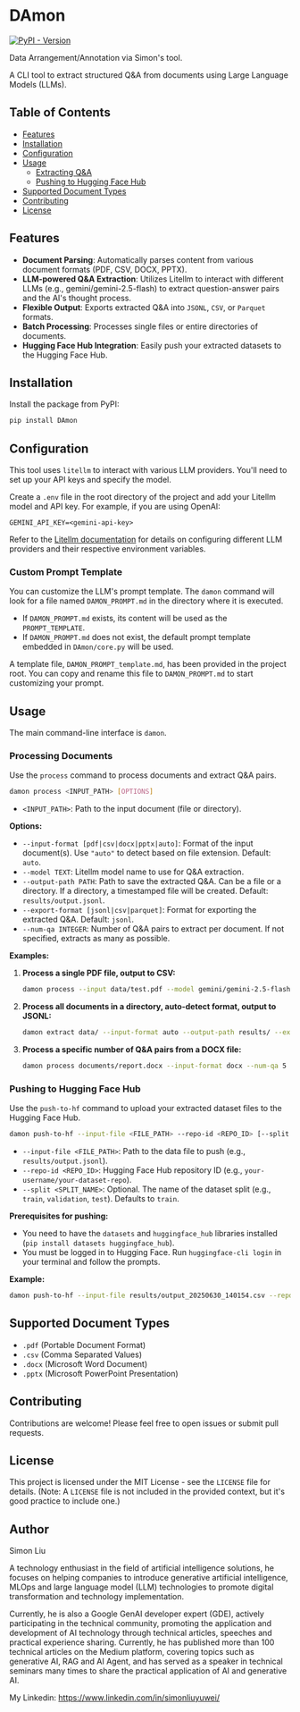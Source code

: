 # DAmon

[![PyPI - Version](https://img.shields.io/pypi/v/DAmon/0.1.2)](https://pypi.org/project/DAmon/0.1.2/)

Data Arrangement/Annotation via Simon's tool.

A CLI tool to extract structured Q&A from documents using Large Language Models (LLMs). 

## Table of Contents

- [Features](#features)
- [Installation](#installation)
- [Configuration](#configuration)
- [Usage](#usage)
  - [Extracting Q&A](#extracting-qa)
  - [Pushing to Hugging Face Hub](#pushing-to-hugging-face-hub)
- [Supported Document Types](#supported-document-types)
- [Contributing](#contributing)
- [License](#license)

## Features

- **Document Parsing**: Automatically parses content from various document formats (PDF, CSV, DOCX, PPTX).
- **LLM-powered Q&A Extraction**: Utilizes Litellm to interact with different LLMs (e.g., gemini/gemini-2.5-flash) to extract question-answer pairs and the AI's thought process.
- **Flexible Output**: Exports extracted Q&A into `JSONL`, `CSV`, or `Parquet` formats.
- **Batch Processing**: Processes single files or entire directories of documents.
- **Hugging Face Hub Integration**: Easily push your extracted datasets to the Hugging Face Hub.

## Installation

Install the package from PyPI:

```bash
pip install DAmon
```

## Configuration

This tool uses `litellm` to interact with various LLM providers. You'll need to set up your API keys and specify the model.

Create a `.env` file in the root directory of the project and add your Litellm model and API key. For example, if you are using OpenAI:

```dotenv
GEMINI_API_KEY=<gemini-api-key>
```

Refer to the [Litellm documentation](https://litellm.ai/docs/providers) for details on configuring different LLM providers and their respective environment variables.

### Custom Prompt Template

You can customize the LLM's prompt template. The `damon` command will look for a file named `DAMON_PROMPT.md` in the directory where it is executed.

- If `DAMON_PROMPT.md` exists, its content will be used as the `PROMPT_TEMPLATE`.
- If `DAMON_PROMPT.md` does not exist, the default prompt template embedded in `DAmon/core.py` will be used.

A template file, `DAMON_PROMPT_template.md`, has been provided in the project root. You can copy and rename this file to `DAMON_PROMPT.md` to start customizing your prompt.

## Usage

The main command-line interface is `damon`.

### Processing Documents

Use the `process` command to process documents and extract Q&A pairs.

```bash
damon process <INPUT_PATH> [OPTIONS]
```

-   `<INPUT_PATH>`: Path to the input document (file or directory).

**Options:**

-   `--input-format [pdf|csv|docx|pptx|auto]`: Format of the input document(s). Use `"auto"` to detect based on file extension. Default: `auto`.
-   `--model TEXT`: Litellm model name to use for Q&A extraction. 
-   `--output-path PATH`: Path to save the extracted Q&A. Can be a file or a directory. If a directory, a timestamped file will be created. Default: `results/output.jsonl`.
-   `--export-format [jsonl|csv|parquet]`: Format for exporting the extracted Q&A. Default: `jsonl`.
-   `--num-qa INTEGER`: Number of Q&A pairs to extract per document. If not specified, extracts as many as possible.

**Examples:**

1.  **Process a single PDF file, output to CSV:**

    ```bash
    damon process --input data/test.pdf --model gemini/gemini-2.5-flash --output results/cyber_output --export csv --num-qa 5
    ```

2.  **Process all documents in a directory, auto-detect format, output to JSONL:**

    ```bash
    damon extract data/ --input-format auto --output-path results/ --export-format jsonl
    ```

3.  **Process a specific number of Q&A pairs from a DOCX file:**

    ```bash
    damon process documents/report.docx --input-format docx --num-qa 5 --output-path results/report_qa.jsonl
    ```

### Pushing to Hugging Face Hub

Use the `push-to-hf` command to upload your extracted dataset files to the Hugging Face Hub.

```bash
damon push-to-hf --input-file <FILE_PATH> --repo-id <REPO_ID> [--split <SPLIT_NAME>]
```

-   `--input-file <FILE_PATH>`: Path to the data file to push (e.g., `results/output.jsonl`).
-   `--repo-id <REPO_ID>`: Hugging Face Hub repository ID (e.g., `your-username/your-dataset-repo`).
-   `--split <SPLIT_NAME>`: Optional. The name of the dataset split (e.g., `train`, `validation`, `test`). Defaults to `train`.

**Prerequisites for pushing:**

-   You need to have the `datasets` and `huggingface_hub` libraries installed (`pip install datasets huggingface_hub`).
-   You must be logged in to Hugging Face. Run `huggingface-cli login` in your terminal and follow the prompts.

**Example:**

```bash
damon push-to-hf --input-file results/output_20250630_140154.csv --repo-id your-username/my-extracted-qa-dataset --split train
```

## Supported Document Types

-   `.pdf` (Portable Document Format)
-   `.csv` (Comma Separated Values)
-   `.docx` (Microsoft Word Document)
-   `.pptx` (Microsoft PowerPoint Presentation)

## Contributing

Contributions are welcome! Please feel free to open issues or submit pull requests.

## License

This project is licensed under the MIT License - see the `LICENSE` file for details. (Note: A `LICENSE` file is not included in the provided context, but it's good practice to include one.)

## Author
Simon Liu

A technology enthusiast in the field of artificial intelligence solutions, he focuses on helping companies to introduce generative artificial intelligence, MLOps and large language model (LLM) technologies to promote digital transformation and technology implementation. ​

Currently, he is also a Google GenAI developer expert (GDE), actively participating in the technical community, promoting the application and development of AI technology through technical articles, speeches and practical experience sharing. Currently, he has published more than 100 technical articles on the Medium platform, covering topics such as generative AI, RAG and AI Agent, and has served as a speaker in technical seminars many times to share the practical application of AI and generative AI. ​

My Linkedin: https://www.linkedin.com/in/simonliuyuwei/